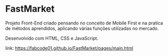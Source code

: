 # FastMarket
 Projeto Front-End criado pensando no conceito de Mobile First e na pratica de métodos aprendidos, aplicando várias funções utilizadas no mercado.

Desenvolvido com HTML, CSS e JavaScript.

link: https://fabcode01.github.io/FastMarket/pages/main.html


> 
